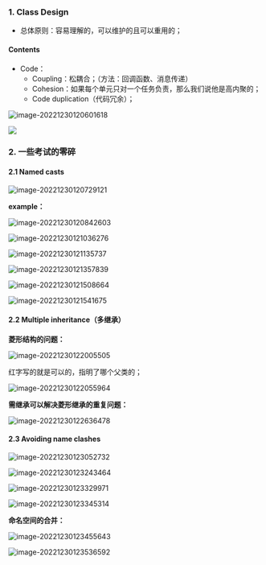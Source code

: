 ### 1. Class Design
- 总体原则：容易理解的，可以维护的且可以重用的；
#### Contents
- Code：
  - Coupling：松耦合；（方法：回调函数、消息传递）
  - Cohesion：如果每个单元只对一个任务负责，那么我们说他是高内聚的；
  - Code duplication（代码冗余）；

![image-20221230120601618](../../img/test/202212301206857.png)

![](../../img/test/202212301206161.png)

### 2. 一些考试的零碎

#### 2.1 Named casts

![image-20221230120729121](../../img/test/202212301207142.png)

**example：**

![image-20221230120842603](../../img/test/202212301208621.png)

![image-20221230121036276](../../img/test/202212301210305.png)

![image-20221230121135737](../../img/test/202212301211756.png)

![image-20221230121357839](../../img/test/202212301213863.png)

![image-20221230121508664](../../img/test/202212301215689.png)

![image-20221230121541675](../../img/test/202212301215694.png)

#### 2.2 Multiple inheritance（多继承）

**菱形结构的问题：**

![image-20221230122005505](../../img/test/202212301220525.png)

红字写的就是可以的，指明了哪个父类的；

![image-20221230122055964](../../img/test/202212301220981.png)

**需继承可以解决菱形继承的重复问题：**

![image-20221230122636478](../../img/test/202212301226505.png)

#### 2.3 Avoiding name clashes

![image-20221230123052732](../../img/test/202212301230764.png)

![image-20221230123243464](../../img/test/202212301232487.png)

![image-20221230123329971](../../img/test/202212301233990.png)

![image-20221230123345314](../../img/test/202212301233330.png)

**命名空间的合并：**

![image-20221230123455643](../../img/test/202212301234664.png)

![image-20221230123536592](../../img/test/202212301235612.png)



